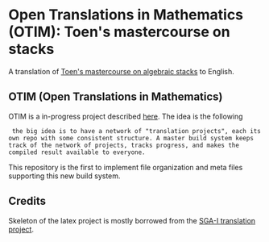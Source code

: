 # Open Translations in Mathematics (OTIM): Toen's mastercourse on stacks

A translation of [Toen's mastercourse on algebraic stacks](https://perso.math.univ-toulouse.fr/btoen/videos-lecture-notes-etc/) to English.

## OTIM (Open Translations in Mathematics)

OTIM is a in-progress project described [here](https://twitter.com/jakebian/status/1066727892732784640). The idea is the following

     the big idea is to have a network of "translation projects", each its own repo with some consistent structure. A master build system keeps track of the network of projects, tracks progress, and makes the compiled result available to everyone.

This repository is the first to implement file organization and meta files supporting this new build system.


## Credits

Skeleton of the latex project is mostly borrowed from the [SGA-I translation project](https://github.com/jmoellermath/translate-SGAI).
